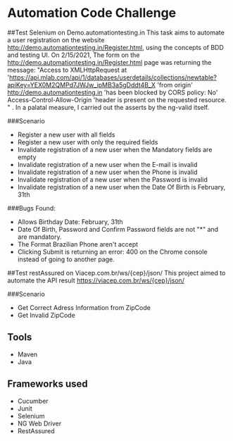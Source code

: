 # Automation Code Challenge 

##Test Selenium on Demo.automationtesting.in
This task aims to automate a user registration on the website http://demo.automationtesting.in/Register.html, using the concepts of BDD and testing UI.
On 2/15/2021, The form on the http://demo.automationtesting.in/Register.html page was returning the message: 
"Access to XMLHttpRequest at 'https://api.mlab.com/api/1/databases/userdetails/collections/newtable?apiKey=YEX0M2QMPd7JWJw_ipMB3a5gDddt4B_X 'from origin' http://demo.automationtesting.in 'has been blocked by CORS policy: No' Access-Control-Allow-Origin 'header is present on the requested resource. " .
In a palatal measure, I carried out the asserts by the ng-valid itself.

###Scenario
* Register a new user with all fields
* Register a new user with only the required fields
* Invalidate registration of a new user when the Mandatory fields are empty
* Invalidate registration of a new user when the E-mail is invalid
* Invalidate registration of a new user when the Phone is invalid
* Invalidate registration of a new user when the Password is invalid
* Invalidate registration of a new user when the Date Of Birth is  February, 31th

###Bugs Found:
- Allows Birthday Date: February, 31th
- Date Of Birth, Password and Confirm Password fields are not "*" and are mandatory.
- The Format Brazilian Phone aren't accept
- Clicking Submit is returning an error: 400 on the Chrome console instead of going to another page.

##Test restAssured on Viacep.com.br/ws/{cep}/json/
This project aimed to automate the API result https://viacep.com.br/ws/{cep}/json/

###Scenario
* Get Correct Adress Information from ZipCode
* Get Invalid ZipCode

## Tools
* Maven
* Java

## Frameworks used
* Cucumber
* Junit
* Selenium
* NG Web Driver
* RestAssured
